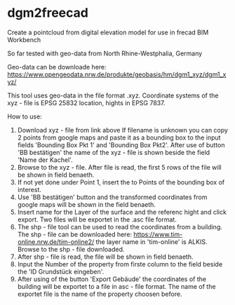 # dgm2freecad
Create a pointcloud from digital elevation model for use in frecad  BIM Workbench

So far tested with geo-data from North Rhine-Westphalia, Germany

Geo-data can be downloade here:
https://www.opengeodata.nrw.de/produkte/geobasis/hm/dgm1_xyz/dgm1_xyz/

This tool uses geo-data in the file format .xyz.
Coordinate systems of the xyz - file is EPSG 25832 location, hights in EPSG 7837.

How to use:
1. Download xyz - file from link above
   If filename is unknown you can copy 2 points from google maps and paste it as a bounding box to the input fields 'Bounding Box Pkt 1'
   and 'Bounding Box Pkt2'. After use of button 'BB bestätigen' the name of the xyz - file is shown beside the field 'Name der Kachel'.
2. Browse to the xyz - file. After file is read, the first 5 rows of the file will be shown in field benaeth.
3. If not yet done under Point 1, insert the to Points of the bounding box of interest.
4. Use 'BB bestätigen' button and the transformed coordinates from google maps will be shown in the field benaeth.
5. Insert name for the Layer of the surface and the referenc hight and click export. Two files will be exportet in the .asc file format.
6. The shp - file tool can be used to read the coordinates from a building. The shp - file can be downloaded here:
   https://www.tim-online.nrw.de/tim-online2/ the layer name in 'tim-online' is ALKIS. Browse to the shp - file downloaded.
7. After shp - file is read, the  file will be shown in field benaeth.
8. Input the Number of the property from firste column to the field beside the 'ID Grundstück eingeben'.
9. After using of the button 'Export Gebäude' the coordinates of the building will be exportet to a file in asc - file format.
   The name of the exportet file is the name of the property choosen before.
